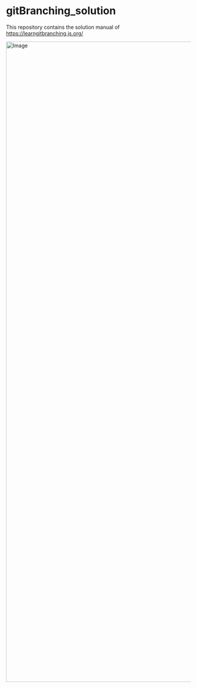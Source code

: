 # gitBranching_solution
This repository contains the solution manual of https://learngitbranching.js.org/

<img width="1742" alt="Image" src="https://github.com/user-attachments/assets/fa56401b-031c-42d8-a82a-51d772c0de27" />


